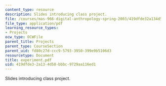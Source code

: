 ```yaml
---
content_type: resource
description: Slides introducing class project.
file: /courses/mas-966-digital-anthropology-spring-2003/419dfde32a134d58bbbc9729aa116ed1_experiment.pdf
file_type: application/pdf
learning_resource_types:
- Projects
ocw_type: OCWFile
parent_title: Projects
parent_type: CourseSection
parent_uid: fd80c27d-ccc9-5793-3950-399e9b5106d3
resourcetype: Document
title: experiment.pdf
uid: 419dfde3-2a13-4d58-bbbc-9729aa116ed1
---
```

Slides introducing class project.